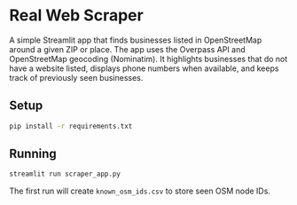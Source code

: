 # Real Web Scraper

A simple Streamlit app that finds businesses listed in OpenStreetMap around a given ZIP or place. The app uses the Overpass API and OpenStreetMap geocoding (Nominatim). It highlights businesses that do not have a website listed, displays phone numbers when available, and keeps track of previously seen businesses.

## Setup

```bash
pip install -r requirements.txt
```

## Running

```bash
streamlit run scraper_app.py
```

The first run will create `known_osm_ids.csv` to store seen OSM node IDs.
